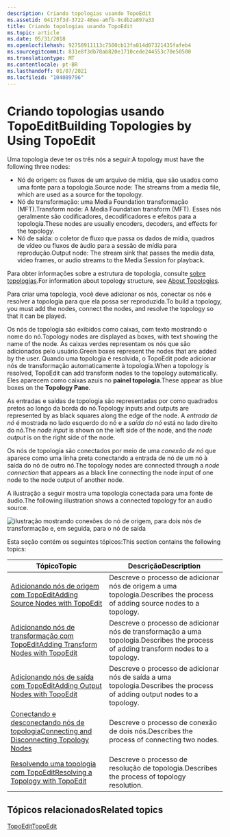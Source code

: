 ```yaml
---
description: Criando topologias usando TopoEdit
ms.assetid: 04173f3d-3722-48ee-a6fb-9cdb2a897a33
title: Criando topologias usando TopoEdit
ms.topic: article
ms.date: 05/31/2018
ms.openlocfilehash: 92758911113c7500cb13fa814d07321435fafeb4
ms.sourcegitcommit: 831e8f3db78ab820e1710cede244553c70e50500
ms.translationtype: MT
ms.contentlocale: pt-BR
ms.lasthandoff: 01/07/2021
ms.locfileid: "104089796"
---
```

# <a name="building-topologies-by-using-topoedit"></a><span data-ttu-id="14e62-103">Criando topologias usando TopoEdit</span><span class="sxs-lookup"><span data-stu-id="14e62-103">Building Topologies by Using TopoEdit</span></span>

<span data-ttu-id="14e62-104">Uma topologia deve ter os três nós a seguir:</span><span class="sxs-lookup"><span data-stu-id="14e62-104">A topology must have the following three nodes:</span></span>

-   <span data-ttu-id="14e62-105">Nó de origem: os fluxos de um arquivo de mídia, que são usados como uma fonte para a topologia.</span><span class="sxs-lookup"><span data-stu-id="14e62-105">Source node: The streams from a media file, which are used as a source for the topology.</span></span>
-   <span data-ttu-id="14e62-106">Nó de transformação: uma Media Foundation transformação (MFT).</span><span class="sxs-lookup"><span data-stu-id="14e62-106">Transform node: A Media Foundation transform (MFT).</span></span> <span data-ttu-id="14e62-107">Esses nós geralmente são codificadores, decodificadores e efeitos para a topologia.</span><span class="sxs-lookup"><span data-stu-id="14e62-107">These nodes are usually encoders, decoders, and effects for the topology.</span></span>
-   <span data-ttu-id="14e62-108">Nó de saída: o coletor de fluxo que passa os dados de mídia, quadros de vídeo ou fluxos de áudio para a sessão de mídia para reprodução.</span><span class="sxs-lookup"><span data-stu-id="14e62-108">Output node: The stream sink that passes the media data, video frames, or audio streams to the Media Session for playback.</span></span>

<span data-ttu-id="14e62-109">Para obter informações sobre a estrutura de topologia, consulte [sobre topologias](about-topologies.md).</span><span class="sxs-lookup"><span data-stu-id="14e62-109">For information about topology structure, see [About Topologies](about-topologies.md).</span></span>

<span data-ttu-id="14e62-110">Para criar uma topologia, você deve adicionar os nós, conectar os nós e resolver a topologia para que ela possa ser reproduzida.</span><span class="sxs-lookup"><span data-stu-id="14e62-110">To build a topology, you must add the nodes, connect the nodes, and resolve the topology so that it can be played.</span></span>

<span data-ttu-id="14e62-111">Os nós de topologia são exibidos como caixas, com texto mostrando o nome do nó.</span><span class="sxs-lookup"><span data-stu-id="14e62-111">Topology nodes are displayed as boxes, with text showing the name of the node.</span></span> <span data-ttu-id="14e62-112">As caixas verdes representam os nós que são adicionados pelo usuário.</span><span class="sxs-lookup"><span data-stu-id="14e62-112">Green boxes represent the nodes that are added by the user.</span></span> <span data-ttu-id="14e62-113">Quando uma topologia é resolvida, o TopoEdit pode adicionar nós de transformação automaticamente à topologia.</span><span class="sxs-lookup"><span data-stu-id="14e62-113">When a topology is resolved, TopoEdit can add transform nodes to the topology automatically.</span></span> <span data-ttu-id="14e62-114">Eles aparecem como caixas azuis no **painel topologia**.</span><span class="sxs-lookup"><span data-stu-id="14e62-114">These appear as blue boxes on the **Topology Pane**.</span></span>

<span data-ttu-id="14e62-115">As entradas e saídas de topologia são representadas por como quadrados pretos ao longo da borda do nó.</span><span class="sxs-lookup"><span data-stu-id="14e62-115">Topology inputs and outputs are represented by as black squares along the edge of the node.</span></span> <span data-ttu-id="14e62-116">A *entrada de nó* é mostrada no lado esquerdo do nó e a *saída do nó* está no lado direito do nó.</span><span class="sxs-lookup"><span data-stu-id="14e62-116">The *node input* is shown on the left side of the node, and the *node output* is on the right side of the node.</span></span>

<span data-ttu-id="14e62-117">Os nós de topologia são conectados por meio de uma *conexão de nó* que aparece como uma linha preta conectando a entrada de nó de um nó à saída do nó de outro nó.</span><span class="sxs-lookup"><span data-stu-id="14e62-117">The topology nodes are connected through a *node connection* that appears as a black line connecting the node input of one node to the node output of another node.</span></span>

<span data-ttu-id="14e62-118">A ilustração a seguir mostra uma topologia conectada para uma fonte de áudio.</span><span class="sxs-lookup"><span data-stu-id="14e62-118">The following illustration shows a connected topology for an audio source.</span></span>

![ilustração mostrando conexões do nó de origem, para dois nós de transformação e, em seguida, para o nó de saída](images/e94b4cce-aa8a-497f-94c2-cc9dace17291.gif)

<span data-ttu-id="14e62-120">Esta seção contém os seguintes tópicos:</span><span class="sxs-lookup"><span data-stu-id="14e62-120">This section contains the following topics:</span></span>



| <span data-ttu-id="14e62-121">Tópico</span><span class="sxs-lookup"><span data-stu-id="14e62-121">Topic</span></span>                                                                                          | <span data-ttu-id="14e62-122">Descrição</span><span class="sxs-lookup"><span data-stu-id="14e62-122">Description</span></span>                                                    |
|------------------------------------------------------------------------------------------------|----------------------------------------------------------------|
| [<span data-ttu-id="14e62-123">Adicionando nós de origem com TopoEdit</span><span class="sxs-lookup"><span data-stu-id="14e62-123">Adding Source Nodes with TopoEdit</span></span>](adding-source-nodes-with-topoedit.md)                     | <span data-ttu-id="14e62-124">Descreve o processo de adicionar nós de origem a uma topologia.</span><span class="sxs-lookup"><span data-stu-id="14e62-124">Describes the process of adding source nodes to a topology.</span></span>    |
| [<span data-ttu-id="14e62-125">Adicionando nós de transformação com TopoEdit</span><span class="sxs-lookup"><span data-stu-id="14e62-125">Adding Transform Nodes with TopoEdit</span></span>](adding-transform-nodes-with-topoedit.md)               | <span data-ttu-id="14e62-126">Descreve o processo de adicionar nós de transformação a uma topologia.</span><span class="sxs-lookup"><span data-stu-id="14e62-126">Describes the process of adding transform nodes to a topology.</span></span> |
| [<span data-ttu-id="14e62-127">Adicionando nós de saída com TopoEdit</span><span class="sxs-lookup"><span data-stu-id="14e62-127">Adding Output Nodes with TopoEdit</span></span>](adding-output-nodes-with-topoedit.md)                     | <span data-ttu-id="14e62-128">Descreve o processo de adicionar nós de saída a uma topologia.</span><span class="sxs-lookup"><span data-stu-id="14e62-128">Describes the process of adding output nodes to a topology.</span></span>    |
| [<span data-ttu-id="14e62-129">Conectando e desconectando nós de topologia</span><span class="sxs-lookup"><span data-stu-id="14e62-129">Connecting and Disconnecting Topology Nodes</span></span>](connecting-and-disconnecting-topology-nodes.md) | <span data-ttu-id="14e62-130">Descreve o processo de conexão de dois nós.</span><span class="sxs-lookup"><span data-stu-id="14e62-130">Describes the process of connecting two nodes.</span></span>                 |
| [<span data-ttu-id="14e62-131">Resolvendo uma topologia com TopoEdit</span><span class="sxs-lookup"><span data-stu-id="14e62-131">Resolving a Topology with TopoEdit</span></span>](resolving-a-topology-with-topoedit.md)                   | <span data-ttu-id="14e62-132">Descreve o processo de resolução de topologia.</span><span class="sxs-lookup"><span data-stu-id="14e62-132">Describes the process of topology resolution.</span></span>                  |



 

## <a name="related-topics"></a><span data-ttu-id="14e62-133">Tópicos relacionados</span><span class="sxs-lookup"><span data-stu-id="14e62-133">Related topics</span></span>

<dl> <dt>

[<span data-ttu-id="14e62-134">TopoEdit</span><span class="sxs-lookup"><span data-stu-id="14e62-134">TopoEdit</span></span>](topoedit.md)
</dt> </dl>

 

 



